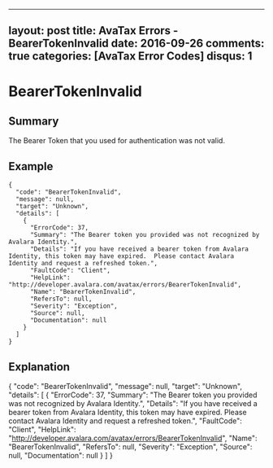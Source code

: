
---
layout: post
title: AvaTax Errors - BearerTokenInvalid
date: 2016-09-26
comments: true
categories: [AvaTax Error Codes]
disqus: 1
---

# BearerTokenInvalid

## Summary

The Bearer Token that you used for authentication was not valid.

## Example

    {
      "code": "BearerTokenInvalid",
      "message": null,
      "target": "Unknown",
      "details": [
        {
          "ErrorCode": 37,
          "Summary": "The Bearer token you provided was not recognized by Avalara Identity.",
          "Details": "If you have received a bearer token from Avalara Identity, this token may have expired.  Please contact Avalara Identity and request a refreshed token.",
          "FaultCode": "Client",
          "HelpLink": "http://developer.avalara.com/avatax/errors/BearerTokenInvalid",
          "Name": "BearerTokenInvalid",
          "RefersTo": null,
          "Severity": "Exception",
          "Source": null,
          "Documentation": null
        }
      ]
    }

## Explanation

{
      "code": "BearerTokenInvalid",
      "message": null,
      "target": "Unknown",
      "details": [
        {
          "ErrorCode": 37,
          "Summary": "The Bearer token you provided was not recognized by Avalara Identity.",
          "Details": "If you have received a bearer token from Avalara Identity, this token may have expired.  Please contact Avalara Identity and request a refreshed token.",
          "FaultCode": "Client",
          "HelpLink": "http://developer.avalara.com/avatax/errors/BearerTokenInvalid",
          "Name": "BearerTokenInvalid",
          "RefersTo": null,
          "Severity": "Exception",
          "Source": null,
          "Documentation": null
        }
      ]
    }
